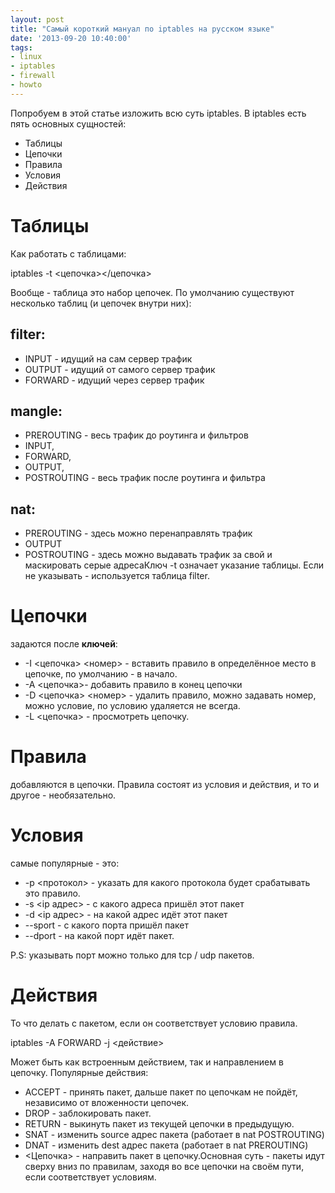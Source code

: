 ```yaml
---
layout: post
title: "Самый короткий мануал по iptables на русском языке"
date: '2013-09-20 10:40:00'
tags:
- linux
- iptables
- firewall
- howto
---
```


Попробуем в этой статье изложить всю суть iptables. В iptables есть пять основных сущностей:

-  Таблицы
-  Цепочки
-  Правила
-  Условия
-  Действия

# Таблицы

Как работать с таблицами:

iptables -t <цепочка></цепочка>

Вообще - таблица это набор цепочек. По умолчанию существуют несколько таблиц (и цепочек внутри них):

## filter:

*   INPUT - идущий на сам сервер трафик
*   OUTPUT - идущий от самого сервер трафик
*   FORWARD - идущий через сервер трафик

## mangle:

*   PREROUTING - весь трафик до роутинга и фильтров
*   INPUT,&nbsp;
*   FORWARD,&nbsp;
*   OUTPUT,&nbsp;
*   POSTROUTING - весь трафик после роутинга и фильтра

## nat:

*   PREROUTING - здесь можно перенаправлять трафик
*   OUTPUT
*   POSTROUTING - здесь можно выдавать трафик за свой и маскировать серые адресаКлюч -t означает указание таблицы. Если не указывать - используется таблица filter.

# Цепочки

задаются после **ключей**:

*   -I <цепочка> ﻿<номер> - вставить правило в определённое место в цепочке, по умолчанию - в начало.
*   -A <цепочка>- добавить правило в конец цепочки
*   -D <цепочка> <номер> - удалить правило, можно задавать номер, можно условие, по условию удаляется не всегда.
*   -L <цепочка> - просмотреть цепочку.

# Правила

добавляются в цепочки. Правила состоят из условия и действия, и то и другое - необязательно.

# Условия

самые популярные - это:

- -p <протокол> - указать для какого протокола будет срабатывать это правило.
- -s <ip адрес> - с какого адреса пришёл этот пакет
- -d <ip адрес> - на какой адрес идёт этот пакет
- --sport <source port> - с какого порта пришёл пакет
- --dport <dest port> - на какой порт идёт пакет.

P.S: указывать порт можно только для tcp / udp пакетов.

# Действия
То что делать с пакетом, если он соответствует условию правила.

iptables -A FORWARD -j <действие>

Может быть как встроенным действием, так и направлением в цепочку. Популярные действия:

*   ACCEPT - принять пакет, дальше пакет по цепочкам не пойдёт, независимо от вложенности цепочек.
*   DROP - заблокировать пакет.
*   RETURN - выкинуть пакет из текущей цепочки в предыдущую.
*   SNAT - изменить source адрес пакета (работает в nat POSTROUTING)
*   DNAT - изменить dest адрес пакета (работает в nat PREROUTING)
*   &lt;Цепочка&gt; - направить пакет в цепочку.Основная суть - пакеты идут сверху вниз по правилам, заходя во все цепочки на своём пути, если соответствует условиям.